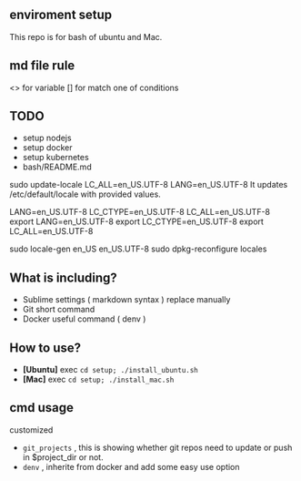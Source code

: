 ## enviroment setup
This repo is for bash of ubuntu and Mac.

## md file rule 
<> for variable
[] for match one of conditions



## TODO
- setup nodejs
- setup docker
- setup kubernetes
- bash/README.md

sudo update-locale LC_ALL=en_US.UTF-8 LANG=en_US.UTF-8
It updates /etc/default/locale with provided values.


LANG=en_US.UTF-8
LC_CTYPE=en_US.UTF-8
LC_ALL=en_US.UTF-8
export LANG=en_US.UTF-8
export LC_CTYPE=en_US.UTF-8
export LC_ALL=en_US.UTF-8


sudo locale-gen en_US en_US.UTF-8
sudo dpkg-reconfigure locales 


## What is including?
- Sublime settings ( markdown syntax ) replace manually
- Git short command
- Docker useful command ( denv )


## How to use?
- **[Ubuntu]** exec `cd setup; ./install_ubuntu.sh`
- **[Mac]** exec `cd setup; ./install_mac.sh`



## cmd usage
customized
- `git_projects` , this is showing whether git repos need to update or push in $project_dir or not.  
- `denv` , inherite from docker and add some easy use option  






